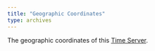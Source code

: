 ```yaml
---
title: "Geographic Coordinates"
type: archives
---
```


The geographic coordinates of this [Time Server](/support/servers/timeserver).